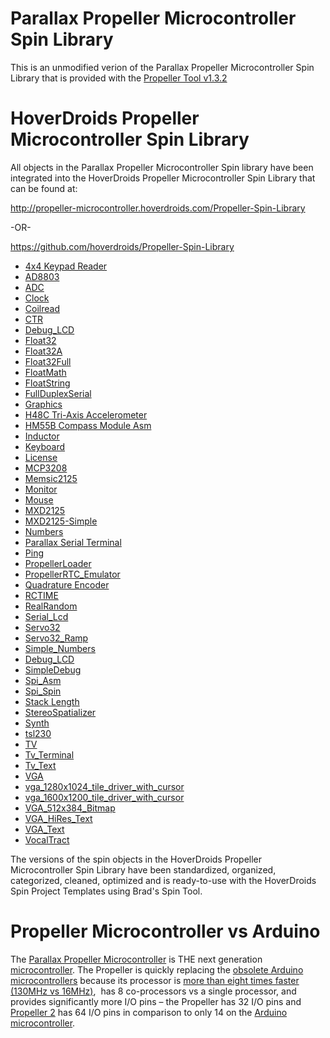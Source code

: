 <h1>Parallax Propeller Microcontroller Spin Library</h1>
<p>This is an unmodified verion of the Parallax Propeller Microcontroller Spin Library that is provided with the <a href="https://www.parallax.com/downloads/propeller-tool-software-windows-spin-assembly">Propeller Tool v1.3.2</a></p>

<h1>HoverDroids Propeller Microcontroller Spin Library</h1>
<p>All objects in the Parallax Propeller Microcontroller Spin library have been integrated into the HoverDroids Propeller Microcontroller Spin Library that can be found at:

http://propeller-microcontroller.hoverdroids.com/Propeller-Spin-Library

-OR-

https://github.com/hoverdroids/Propeller-Spin-Library</p>
</p>
<p Each object in the library is discussed in depth on HoverDroids at:>
<ul>
<li><a href='http://propeller-microcontroller.hoverdroids.com/parallax-propeller-spin-library/4x4-keypad-reader'>4x4 Keypad Reader</a></li>
<li><a href='http://propeller-microcontroller.hoverdroids.com/parallax-propeller-spin-library/ad8803'>AD8803</a></li>
<li><a href='http://propeller-microcontroller.hoverdroids.com/parallax-propeller-spin-library/adc'>ADC</a></li>
<li><a href='http://propeller-microcontroller.hoverdroids.com/parallax-propeller-spin-library/clock'>Clock</a></li>
<li><a href='http://propeller-microcontroller.hoverdroids.com/parallax-propeller-spin-library/coilread'>Coilread</a></li>
<li><a href='http://propeller-microcontroller.hoverdroids.com/parallax-propeller-spin-library/ctr'>CTR</a></li>
<li><a href='http://propeller-microcontroller.hoverdroids.com/parallax-propeller-spin-library/debug_lcd'>Debug_LCD</a></li>
<li><a href='http://propeller-microcontroller.hoverdroids.com/parallax-propeller-spin-library/float32'>Float32</a></li>
<li><a href='http://propeller-microcontroller.hoverdroids.com/parallax-propeller-spin-library/float32a'>Float32A</a></li>
<li><a href='http://propeller-microcontroller.hoverdroids.com/parallax-propeller-spin-library/float32full'>Float32Full</a></li>
<li><a href='http://propeller-microcontroller.hoverdroids.com/parallax-propeller-spin-library/floatmath'>FloatMath</a></li>
<li><a href='http://propeller-microcontroller.hoverdroids.com/parallax-propeller-spin-library/floatstring'>FloatString</a></li>
<li><a href='http://propeller-microcontroller.hoverdroids.com/parallax-propeller-spin-library/fullduplexserial'>FullDuplexSerial</a></li>
<li><a href='http://propeller-microcontroller.hoverdroids.com/parallax-propeller-spin-library/graphics'>Graphics</a></li>
<li><a href='http://propeller-microcontroller.hoverdroids.com/parallax-propeller-spin-library/h48c-tri-axis-accelerometer'>H48C Tri-Axis Accelerometer</a></li>
<li><a href='http://propeller-microcontroller.hoverdroids.com/parallax-propeller-spin-library/hm55b-compass-module-asm'>HM55B Compass Module Asm</a></li>
<li><a href='http://propeller-microcontroller.hoverdroids.com/parallax-propeller-spin-library/inductor'>Inductor</a></li>
<li><a href='http://propeller-microcontroller.hoverdroids.com/parallax-propeller-spin-library/keyboard'>Keyboard</a></li>
<li><a href='http://propeller-microcontroller.hoverdroids.com/parallax-propeller-spin-library/license'>License</a></li>
<li><a href='http://propeller-microcontroller.hoverdroids.com/parallax-propeller-spin-library/mcp3208'>MCP3208</a></li>
<li><a href='http://propeller-microcontroller.hoverdroids.com/parallax-propeller-spin-library/memsic2125'>Memsic2125</a></li>
<li><a href='http://propeller-microcontroller.hoverdroids.com/parallax-propeller-spin-library/monitor'>Monitor</a></li>
<li><a href='http://propeller-microcontroller.hoverdroids.com/parallax-propeller-spin-library/mouse'>Mouse</a></li>
<li><a href='http://propeller-microcontroller.hoverdroids.com/parallax-propeller-spin-library/mxd2125'>MXD2125</a></li>
<li><a href='http://propeller-microcontroller.hoverdroids.com/parallax-propeller-spin-library/mxd2125-simple'>MXD2125-Simple</a></li>
<li><a href='http://propeller-microcontroller.hoverdroids.com/parallax-propeller-spin-library/numbers'>Numbers</a></li>
<li><a href='http://propeller-microcontroller.hoverdroids.com/parallax-propeller-spin-library/parallax-serial-terminal'>Parallax Serial Terminal</a></li>
<li><a href='http://propeller-microcontroller.hoverdroids.com/parallax-propeller-spin-library/ping'>Ping</a></li>
<li><a href='http://propeller-microcontroller.hoverdroids.com/parallax-propeller-spin-library/propellerloader'>PropellerLoader</a></li>
<li><a href='http://propeller-microcontroller.hoverdroids.com/parallax-propeller-spin-library/propellerrtc_emulator'>PropellerRTC_Emulator</a></li>
<li><a href='http://propeller-microcontroller.hoverdroids.com/parallax-propeller-spin-library/quadrature-encoder'>Quadrature Encoder</a></li>
<li><a href='http://propeller-microcontroller.hoverdroids.com/parallax-propeller-spin-library/rctime'>RCTIME</a></li>
<li><a href='http://propeller-microcontroller.hoverdroids.com/parallax-propeller-spin-library/realrandom'>RealRandom</a></li>
<li><a href='http://propeller-microcontroller.hoverdroids.com/parallax-propeller-spin-library/serial_lcd'>Serial_Lcd</a></li>
<li><a href='http://propeller-microcontroller.hoverdroids.com/parallax-propeller-spin-library/servo32'>Servo32</a></li>
<li><a href='http://propeller-microcontroller.hoverdroids.com/parallax-propeller-spin-library/servo32_ramp'>Servo32_Ramp</a></li>
<li><a href='http://propeller-microcontroller.hoverdroids.com/parallax-propeller-spin-library/simple_numbers'>Simple_Numbers</a></li>
<li><a href='http://propeller-microcontroller.hoverdroids.com/parallax-propeller-spin-library/simple_serial'>Debug_LCD</a></li>
<li><a href='http://propeller-microcontroller.hoverdroids.com/parallax-propeller-spin-library/simpledebug'>SimpleDebug</a></li>
<li><a href='http://propeller-microcontroller.hoverdroids.com/parallax-propeller-spin-library/spi_asm'>Spi_Asm</a></li>
<li><a href='http://propeller-microcontroller.hoverdroids.com/parallax-propeller-spin-library/spi_spin'>Spi_Spin</a></li>
<li><a href='http://propeller-microcontroller.hoverdroids.com/parallax-propeller-spin-library/stack-length'>Stack Length</a></li>
<li><a href='http://propeller-microcontroller.hoverdroids.com/parallax-propeller-spin-library/stereospatializer'>StereoSpatializer</a></li>
<li><a href='http://propeller-microcontroller.hoverdroids.com/parallax-propeller-spin-library/synth'>Synth</a></li>
<li><a href='http://propeller-microcontroller.hoverdroids.com/parallax-propeller-spin-library/tsl230'>tsl230</a></li>
<li><a href='http://propeller-microcontroller.hoverdroids.com/parallax-propeller-spin-library/tv'>TV</a></li>
<li><a href='http://propeller-microcontroller.hoverdroids.com/parallax-propeller-spin-library/tv_terminal'>Tv_Terminal</a></li>
<li><a href='http://propeller-microcontroller.hoverdroids.com/parallax-propeller-spin-library/tv_text'>Tv_Text</a></li>
<li><a href='http://propeller-microcontroller.hoverdroids.com/parallax-propeller-spin-library/vga'>VGA</a></li>
<li><a href='http://propeller-microcontroller.hoverdroids.com/parallax-propeller-spin-library/vga_1280x1024_tile_driver_with_cursor'>vga_1280x1024_tile_driver_with_cursor</a></li>
<li><a href='http://propeller-microcontroller.hoverdroids.com/parallax-propeller-spin-library/vga_1600x1200_tile_driver_with_cursor'>vga_1600x1200_tile_driver_with_cursor</a></li>
<li><a href='http://propeller-microcontroller.hoverdroids.com/parallax-propeller-spin-library/vga_512x384_bitmap'>VGA_512x384_Bitmap</a></li>
<li><a href='http://propeller-microcontroller.hoverdroids.com/parallax-propeller-spin-library/vga_hires_text'>VGA_HiRes_Text</a></li>
<li><a href='http://propeller-microcontroller.hoverdroids.com/parallax-propeller-spin-library/vga_text'>VGA_Text</a></li>
<li><a href='http://propeller-microcontroller.hoverdroids.com/parallax-propeller-spin-library/vocaltract'>VocalTract</a></li>
</ul>
</p>
<p>The versions of the spin objects in the HoverDroids Propeller Microcontroller Spin Library have been standardized, organized, categorized, cleaned, optimized and is ready-to-use with the HoverDroids Spin Project Templates using Brad's Spin Tool.</p>

<H1>Propeller Microcontroller vs Arduino</H1>
<p style="text-align: left;">The <a href="https://www.parallax.com/product/p8x32a-q44">Parallax Propeller Microcontroller</a> is THE next generation <a href="https://en.wikipedia.org/wiki/Microcontroller">microcontroller</a>. The Propeller is quickly replacing the <a href="https://forum.arduino.cc/index.php?topic=381308.0">obsolete Arduino microcontrollers</a> because its processor is <a href="http://forums.parallax.com/discussion/120079/can-you-overclock-the-propeller-with-extreme-measures">more than eight times faster (130MHz vs 16MHz)</a>,&nbsp; has 8 co-processors vs a single processor, and provides significantly more I/O pins – the Propeller has 32 I/O pins and <a href="https://www.parallax.com/product/64000-es">Propeller 2</a> has 64 I/O pins in comparison to only 14 on the <a href="https://store.arduino.cc/arduino-mega-2560-rev3">Arduino microcontroller</a>.</p>